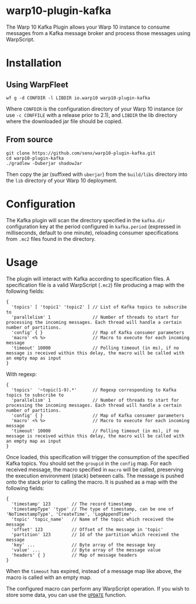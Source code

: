 # warp10-plugin-kafka

The Warp 10 Kafka Plugin allows your Warp 10 instance to consume messages from a Kafka message broker and process those messages using WarpScript.

# Installation

## Using WarpFleet

```
wf g -d CONFDIR -l LIBDIR io.warp10 warp10-plugin-kafka
```

Where `CONFDIR` is the configuration directory of your Warp 10 instance (or use `-c CONFFILE` with a release prior to 2.1), and `LIBDIR` the lib directory where the downloaded jar file should be copied.

## From source

```
git clone https://github.com/senx/warp10-plugin-kafka.git
cd warp10-plugin-kafka
./gradlew -Duberjar shadowJar
```

Then copy the jar (suffixed with `uberjar`) from the `build/libs` directory into the `lib` directory of your Warp 10 deployment.

# Configuration

The Kafka plugin will scan the directory specified in the `kafka.dir` configuration key at the period configured in `kafka.period` (expressed in milliseconds, default to one minute), reloading consumer specifications from `.mc2` files found in the directory.

# Usage

The plugin will interact with Kafka according to specification files. A specification file is a valid WarpScript (`.mc2`) file producing a map with the following fields:

```
{
  'topics' [ 'topic1' 'topic2' ] // List of Kafka topics to subscribe to
  'parallelism' 1                // Number of threads to start for processing the incoming messages. Each thread will handle a certain number of partitions.
  'config' { }                   // Map of Kafka consumer parameters
  'macro' <% %>                  // Macro to execute for each incoming message
  'timeout' 10000                // Polling timeout (in ms), if no message is received within this delay, the macro will be called with an empty map as input
}
```

With regexp:

```
{
  'topics'  '~topic(1-9).*'      // Regexp corresponding to Kafka topics to subscribe to
  'parallelism' 1                // Number of threads to start for processing the incoming messages. Each thread will handle a certain number of partitions.
  'config' { }                   // Map of Kafka consumer parameters
  'macro' <% %>                  // Macro to execute for each incoming message
  'timeout' 10000                // Polling timeout (in ms), if no message is received within this delay, the macro will be called with an empty map as input
}
```

Once loaded, this specification will trigger the consumption of the specified Kafka topics. You should set the `groupid` in the `config` map. For each received message, the macro specified in `macro` will be called, preserving the execution environment (stack) between calls. The message is pushed onto the stack prior to calling the macro. It is pushed as a map with the following fields:

```
{
  'timestamp' 123        // The record timestamp
  'timestampType' 'type' // The type of timestamp, can be one of 'NoTimestampType', 'CreateTime', 'LogAppendTime'
  'topic' 'topic_name'   // Name of the topic which received the message
  'offset' 123           // Offset of the message in 'topic'
  'partition' 123        // Id of the partition which received the message
  'key' ...              // Byte array of the message key
  'value' ...            // Byte array of the message value
  'headers' { }          // Map of message headers
}
```

When the `timeout` has expired, instead of a message map like above, the macro is called with an empty map.

The configured macro can perform any WarpScript operation. If you wish to store some data, you can use the [`UPDATE`](https://warp10.io/doc/UPDATE) function.
